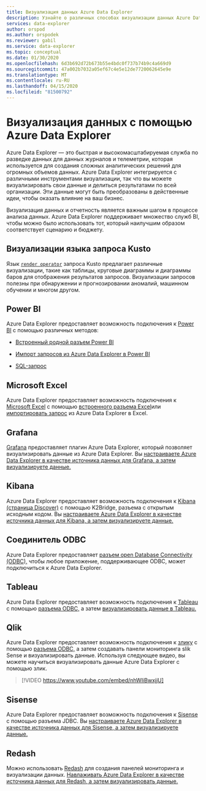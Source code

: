 ```yaml
---
title: Визуализация данных Azure Data Explorer
description: Узнайте о различных способах визуализации данных Azure Data Explorer
services: data-explorer
author: orspod
ms.author: orspodek
ms.reviewer: gabil
ms.service: data-explorer
ms.topic: conceptual
ms.date: 01/30/2020
ms.openlocfilehash: 6d3b692d72b673b55e4bdc0f737b74b9c4a669d9
ms.sourcegitcommit: 47a002b7032a05ef67c4e5e12de7720062645e9e
ms.translationtype: MT
ms.contentlocale: ru-RU
ms.lasthandoff: 04/15/2020
ms.locfileid: "81500792"
---
```

# <a name="data-visualization-with-azure-data-explorer"></a>Визуализация данных с помощью Azure Data Explorer 

Azure Data Explorer — это быстрая и высокомасштабируемая служба по разведке данных для данных журналов и телеметрии, которая используется для создания сложных аналитических решений для огромных объемов данных. Azure Data Explorer интегрируется с различными инструментами визуализации, так что вы можете визуализировать свои данные и делиться результатами по всей организации. Эти данные могут быть преобразованы в действенные идеи, чтобы оказать влияние на ваш бизнес.

Визуализация данных и отчетность является важным шагом в процессе анализа данных. Azure Data Explorer поддерживает множество служб BI, чтобы можно было использовать тот, который наилучшим образом соответствует сценарию и бюджету.

## <a name="kusto-query-language-visualizations"></a>Визуализации языка запроса Kusto

Язык [`render operator`](kusto/query/renderoperator.md) запроса Kusto предлагает различные визуализации, такие как таблицы, круговые диаграммы и диаграммы баров для отображения результатов запросов. Визуализации запросов полезны при обнаружении и прогнозировании аномалий, машинном обучении и многом другом.

## <a name="power-bi"></a>Power BI

Azure Data Explorer предоставляет возможность подключения к [Power BI](https://powerbi.microsoft.com) с помощью различных методов: 

  * [Встроенный родной разъем Power BI](/azure/data-explorer/power-bi-connector)

  * [Импорт запросов из Azure Data Explorer в Power BI](/azure/data-explorer/power-bi-imported-query)
 
  * [SQL-запрос](/azure/data-explorer/power-bi-sql-query)

## <a name="microsoft-excel"></a>Microsoft Excel

Azure Data Explorer предоставляет возможность подключения к [Microsoft Excel](https://products.office.com/excel) с помощью [встроенного разъема Excel](excel-connector.md)или [импортировать запрос](excel-blank-query.md) из Azure Data Explorer в Excel.

## <a name="grafana"></a>Grafana

[Grafana](https://grafana.com) предоставляет плагин Azure Data Explorer, который позволяет визуализировать данные из Azure Data Explorer. Вы [настраиваете Azure Data Explorer в качестве источника данных для Grafana, а затем визуализируете данные.](/azure/data-explorer/grafana) 

## <a name="kibana"></a>Kibana

Azure Data Explorer предоставляет возможность подключения к [Kibana (страница Discover)](https://www.elastic.co/guide/en/kibana/6.8/discover.html) с помощью K2Bridge, разъема с открытым исходным кодом. Вы [настраиваете Azure Data Explorer в качестве источника данных для Kibana, а затем визуализируете данные.](/azure/data-explorer/k2bridge)

## <a name="odbc-connector"></a>Соединитель ODBC

Azure Data Explorer предоставляет [разъем open Database Connectivity (ODBC),](connect-odbc.md) чтобы любое приложение, поддерживающее ODBC, может подключиться к Azure Data Explorer.

## <a name="tableau"></a>Tableau

Azure Data Explorer предоставляет возможность подключения к [Tableau](https://www.tableau.com) с помощью [разъема ODBC,](/azure/data-explorer/connect-odbc) а затем [визуализировать данные в Tableau.](tableau.md)

## <a name="qlik"></a>Qlik

Azure Data Explorer предоставляет возможность подключения к [злику](https://www.qlik.com) с помощью [разъема ODBC,](/azure/data-explorer/connect-odbc) а затем создавать панели мониторинга slik Sense и визуализировать данные. Используя следующее видео, вы можете научиться визуализировать данные Azure Data Explorer с помощью злик. 

> [!VIDEO https://www.youtube.com/embed/nhWIiBwxjjU]  

## <a name="sisense"></a>Sisense

Azure Data Explorer предоставляет возможность подключения к [Sisense](https://www.sisense.com) с помощью разъема JDBC. Вы [настраиваете Azure Data Explorer в качестве источника данных для Sisense, а затем визуализируете данные.](/azure/data-explorer/sisense)

## <a name="redash"></a>Redash

Можно использовать [Redash](https://redash.io/) для создания панелей мониторинга и визуализации данных. [Навлаживать Azure Data Explorer в качестве источника данных для Redash, а затем визуализировать данные.](/azure/data-explorer/redash)